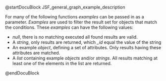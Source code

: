
@startDocuBlock JSF_general_graph_example_description

For many of the following functions *examples* can be passed in as a parameter.
*Examples* are used to filter the result set for objects that match the conditions.
These *examples* can have the following values:

* *null*, there is no matching executed all found results are valid.
* A *string*, only results are returned, which *_id* equal the value of the string
* An example *object*, defining a set of attributes.
    Only results having these attributes are matched.
* A *list* containing example *objects* and/or *strings*.
    All results matching at least one of the elements in the list are returned.

@endDocuBlock

